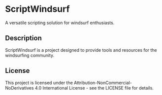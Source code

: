 # ScriptWindsurf

A versatile scripting solution for windsurf enthusiasts.

## Description
ScriptWindsurf is a project designed to provide tools and resources for the windsurfing community.

## License
This project is licensed under the Attribution-NonCommercial-NoDerivatives 4.0 International License - see the LICENSE file for details. 